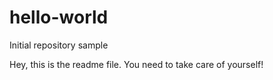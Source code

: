 # hello-world
Initial repository sample

Hey, this is the readme file. You need to take care of yourself!
